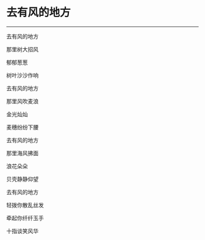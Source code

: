 <!--
 * @Author: 蔡鑫 1058360098@qq.com
 * @Date: 2024-05-11 14:19:52
 * @LastEditors: 蔡鑫 1058360098@qq.com
 * @LastEditTime: 2024-05-11 14:20:03
 * @FilePath: \docsify\docs\articles\poems\p56.md
 * @Description: 这是默认设置,请设置`customMade`, 打开koroFileHeader查看配置 进行设置: https://github.com/OBKoro1/koro1FileHeader/wiki/%E9%85%8D%E7%BD%AE
-->
# 去有风的地方
---

去有风的地方

那里树大招风

郁郁葱葱

树叶沙沙作响

去有风的地方

那里风吹麦浪

金光灿灿

麦穗纷纷下腰

去有风的地方

那里海风拂面

浪花朵朵

贝壳静静仰望

去有风的地方

轻拨你散乱丝发

牵起你纤纤玉手

十指谈笑风华